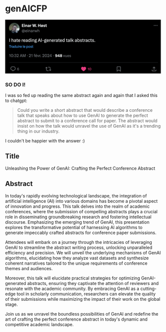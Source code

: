 # genAICFP

![Alt text](EinarTweet.png "Einar Ranting Tweet about AI-Generated talk abstract")

### **SO DO I!**

I was so fed up reading the same abstract again and again that I asked this to chatgpt:  

> Could you write a short abstract that would describe a conference talk that speaks about how to use GenAI to generate the perfect abstract to submit to a conference call for paper. The abstract would insist on how the talk would unravel the use of GenAI as it's a trending thing in our industry.

I couldn't be happier with the answer :) 

## Title
Unleashing the Power of GenAI: Crafting the Perfect Conference Abstract

## Abstract
In today's rapidly evolving technological landscape, the integration of artificial intelligence (AI) into various domains has become a pivotal aspect of innovation and progress. This talk delves into the realm of academic conferences, where the submission of compelling abstracts plays a crucial role in disseminating groundbreaking research and fostering intellectual discourse. Emphasizing the emerging trend of GenAI, this presentation explores the transformative potential of harnessing AI algorithms to generate impeccably crafted abstracts for conference paper submissions.  

Attendees will embark on a journey through the intricacies of leveraging GenAI to streamline the abstract writing process, unlocking unparalleled efficiency and precision. We will unveil the underlying mechanisms of GenAI algorithms, elucidating how they analyze vast datasets and synthesize coherent narratives tailored to the unique requirements of conference themes and audiences.  

Moreover, this talk will elucidate practical strategies for optimizing GenAI-generated abstracts, ensuring they captivate the attention of reviewers and resonate with the academic community. By embracing GenAI as a cutting-edge tool in scholarly communication, researchers can elevate the quality of their submissions while maximizing the impact of their work on the global stage.  

Join us as we unravel the boundless possibilities of GenAI and redefine the art of crafting the perfect conference abstract in today's dynamic and competitive academic landscape.